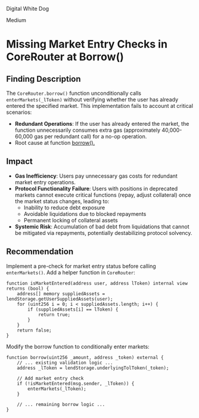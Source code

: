 Digital White Dog

Medium

# Missing Market Entry Checks in CoreRouter at Borrow()

## Finding Description
The `CoreRouter.borrow()` function unconditionally calls `enterMarkets(_lToken)` without verifying whether the user has already entered the specified market. This implementation fails to account at critical scenarios: 

- **Redundant Operations**: If the user has already entered the market, the function unnecessarily consumes extra gas (approximately 40,000-60,000 gas per redundant call) for a no-op operation. 
- Root cause at function [borrow().](https://github.com/sherlock-audit/2025-05-lend-audit-contest/blob/main/Lend-V2/src/LayerZero/CoreRouter.sol#L145-L190)

## Impact
- **Gas Inefficiency**: Users pay unnecessary gas costs for redundant market entry operations.
- **Protocol Functionality Failure**: Users with positions in deprecated markets cannot execute critical functions (repay, adjust collateral) once the market status changes, leading to:
  - Inability to reduce debt exposure
  - Avoidable liquidations due to blocked repayments
  - Permanent locking of collateral assets
- **Systemic Risk**: Accumulation of bad debt from liquidations that cannot be mitigated via repayments, potentially destabilizing protocol solvency.

## Recommendation
Implement a pre-check for market entry status before calling `enterMarkets()`. Add a helper function in `CoreRouter`:

```solidity
function isMarketEntered(address user, address lToken) internal view returns (bool) {
    address[] memory suppliedAssets = lendStorage.getUserSuppliedAssets(user);
    for (uint256 i = 0; i < suppliedAssets.length; i++) {
        if (suppliedAssets[i] == lToken) {
            return true;
        }
    }
    return false;
}
```

Modify the borrow function to conditionally enter markets:
```solidity
function borrow(uint256 _amount, address _token) external {
    // ... existing validation logic ...
    address _lToken = lendStorage.underlyingTolToken(_token);
    
    // Add market entry check
    if (!isMarketEntered(msg.sender, _lToken)) {
        enterMarkets(_lToken);
    }
    
    // ... remaining borrow logic ...
}
```